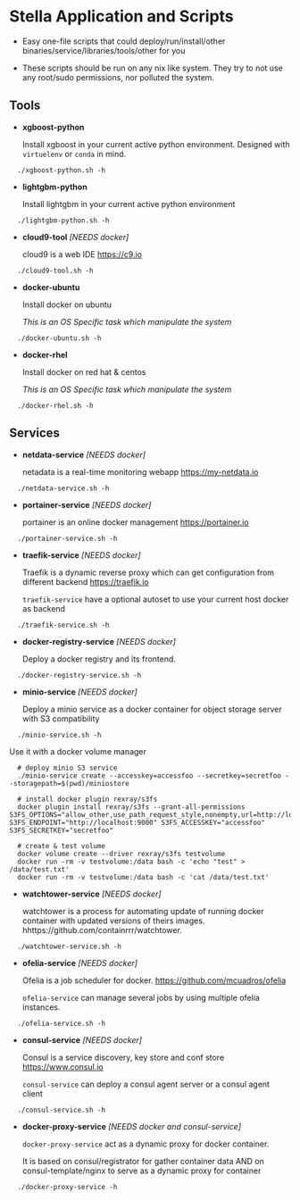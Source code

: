 
# Stella Application and Scripts


* Easy one-file scripts that could deploy/run/install/other binaries/service/libraries/tools/other for you


* These scripts should be run on any nix like system. They try to not use any root/sudo permissions,
nor polluted the system.

## Tools

* **xgboost-python**

  Install xgboost in your current active python environment. Designed with `virtuelenv` or `conda` in mind.

```
  ./xgboost-python.sh -h
```

* **lightgbm-python**

  Install lightgbm in your current active python environment

```
  ./lightgbm-python.sh -h
```

* **cloud9-tool** *[NEEDS docker]*

  cloud9 is a web IDE
  https://c9.io

```
  ./cloud9-tool.sh -h
```

* **docker-ubuntu**

  Install docker on ubuntu

  *This is an OS Specific task which manipulate the system*

```
  ./docker-ubuntu.sh -h
```

* **docker-rhel**

  Install docker on red hat & centos

  *This is an OS Specific task which manipulate the system*

```
  ./docker-rhel.sh -h
```

## Services

* **netdata-service** *[NEEDS docker]*

  netadata is a real-time monitoring webapp
  https://my-netdata.io

```
  ./netdata-service.sh -h
```

* **portainer-service** *[NEEDS docker]*

  portainer is an online docker management
  https://portainer.io

```
  ./portainer-service.sh -h
```

* **traefik-service** *[NEEDS docker]*

  Traefik is a dynamic reverse proxy which can get configuration from different backend
  https://traefik.io

  `traefik-service` have a optional autoset to use your current host docker as backend

```
  ./traefik-service.sh -h
```

* **docker-registry-service** *[NEEDS docker]*

  Deploy a docker registry and its frontend.

```
  ./docker-registry-service.sh -h
```

* **minio-service** *[NEEDS docker]*

  Deploy a minio service as a docker container for object storage server with S3 compatibility

```
  ./minio-service.sh -h
```

Use it with a docker volume manager


```
  # deploy minio S3 service
  ./minio-service create --accesskey=accessfoo --secretkey=secretfoo --storagepath=$(pwd)/miniostore

  # install docker plugin rexray/s3fs
  docker plugin install rexray/s3fs --grant-all-permissions S3FS_OPTIONS="allow_other,use_path_request_style,nonempty,url=http://localhost:9000" S3FS_ENDPOINT="http://localhost:9000" S3FS_ACCESSKEY="accessfoo" S3FS_SECRETKEY="secretfoo"

  # create & test volume
  docker volume create --driver rexray/s3fs testvolume
  docker run -rm -v testvolume:/data bash -c 'echo "test" > /data/test.txt'
  docker run -rm -v testvolume:/data bash -c 'cat /data/test.txt'
```


* **watchtower-service** *[NEEDS docker]*

  watchtower is a process for automating update of running docker container with updated versions of theirs images. hhttps://github.com/containrrr/watchtower.

```
  ./watchtower-service.sh -h
```

* **ofelia-service** *[NEEDS docker]*

  Ofelia is a job scheduler for docker. https://github.com/mcuadros/ofelia

  `ofelia-service` can manage several jobs by using multiple ofelia instances.

```
  ./ofelia-service.sh -h
```

* **consul-service** *[NEEDS docker]*

  Consul is a service discovery, key store and conf store
  https://www.consul.io

  `consul-service` can deploy a consul agent server or a consul agent client

```
  ./consul-service.sh -h
```

* **docker-proxy-service** *[NEEDS docker and consul-service]*

  `docker-proxy-service` act as a dynamic proxy for docker container.

  It is based on consul/registrator for gather container data AND on consul-template/nginx to serve as a dynamic proxy for container

```
  ./docker-proxy-service -h
```
